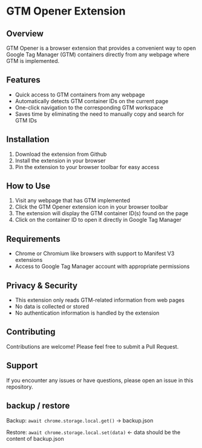 # GTM Opener Extension

## Overview
GTM Opener is a browser extension that provides a convenient way to open Google Tag Manager (GTM) containers directly from any webpage where GTM is implemented.

## Features
- Quick access to GTM containers from any webpage
- Automatically detects GTM container IDs on the current page
- One-click navigation to the corresponding GTM workspace
- Saves time by eliminating the need to manually copy and search for GTM IDs

## Installation
1. Download the extension from Github
2. Install the extension in your browser
3. Pin the extension to your browser toolbar for easy access

## How to Use
1. Visit any webpage that has GTM implemented
2. Click the GTM Opener extension icon in your browser toolbar
3. The extension will display the GTM container ID(s) found on the page
4. Click on the container ID to open it directly in Google Tag Manager

## Requirements
- Chrome or Chromium like browsers with support to Manifest V3 extensions
- Access to Google Tag Manager account with appropriate permissions

## Privacy & Security
- This extension only reads GTM-related information from web pages
- No data is collected or stored
- No authentication information is handled by the extension

## Contributing
Contributions are welcome! Please feel free to submit a Pull Request.

## Support
If you encounter any issues or have questions, please open an issue in this repository.

## backup / restore
Backup: `await chrome.storage.local.get()` -> backup.json

Restore: `await chrome.storage.local.set(data)` <- data should be the content of backup.json